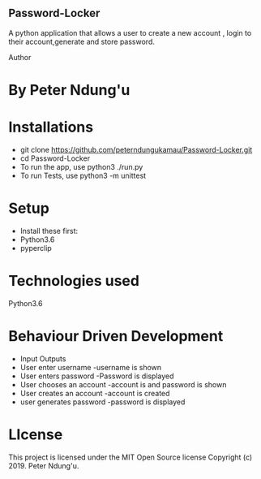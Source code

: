 ## Password-Locker
A python application that allows a user to create a new account , login to their account,generate and store password.

Author

# By Peter Ndung'u

# Installations
* git clone https://github.com/peterndungukamau/Password-Locker.git
* cd Password-Locker
* To run the app, use python3 ./run.py
* To run Tests, use python3 -m unittest

# Setup
* Install these first:
* Python3.6
* pyperclip

# Technologies used
Python3.6


# Behaviour Driven Development
* Input	                          Outputs
* User enter username	        -username is shown
* User enters password          -Password is displayed
* User chooses an account	    -account is and password is shown
* User creates an account        -account is created
* user generates password         -password is displayed


# LIcense
This project is licensed under the MIT Open Source license Copyright (c) 2019. Peter Ndung'u.
